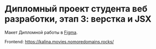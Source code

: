 # Дипломный проект студента веб разработки, этап 3: верстка и JSX

Макет Дипломной работы в [Figma](https://disk.yandex.ru/d/81A21ofxMUbqzg).


Frontend: https://kalina.movies.nomoredomains.rocks/